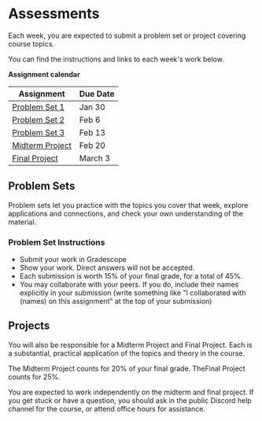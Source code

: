 # Assessments

Each week, you are expected to submit a problem set or project covering course topics.

You can find the instructions and links to each week's work below.

**Assignment calendar**

| Assignment | Due Date |
|---|---|
| [Problem Set 1](homework/problem-sets/pset1.md) | Jan 30 |
| [Problem Set 2](homework/problem-sets/pset2.md) | Feb 6 |
| [Problem Set 3](homework/problem-sets/pset3.md) | Feb 13 |
| [Midterm Project](midterm-project.md) | Feb 20 |
| [Final Project](final-project.md) | March 3 |

## Problem Sets

Problem sets let you practice with the topics you cover that week, explore 
applications and connections, and check your own understanding of the material.

### Problem Set Instructions

- Submit your work in Gradescope
- Show your work. Direct answers will not be accepted.
- Each submission is worth 15% of your final grade, for a total of 45%.
- You may collaborate with your peers. If you do, include their names explicitly 
  in your submission (write something like "I collaborated with (names) on this 
  assignment" at the top of your submission)

## Projects

You will also be responsible for a Midterm Project and Final Project. Each is a
substantial, practical application of the topics and theory in the course.

The Midterm Project counts for 20% of your final grade. TheFinal Project counts
for 25%.

You are expected to work independently on the midterm and final project. If you
get stuck or have a question, you should ask in the public Discord help channel
for the course, or attend office hours for assistance.
